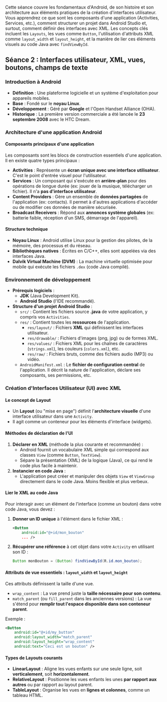 Cette séance couvre les fondamentaux d'Android, de son histoire et son architecture aux éléments pratiques de la création d'interfaces utilisateur. Vous apprendrez ce que sont les composants d'une application (Activities, Services, etc.), comment structurer un projet dans Android Studio et, surtout, comment définir des interfaces avec XML. Les concepts clés incluent les `Layouts`, les vues comme `Button`, l'utilisation d'attributs XML comme `layout_width` et `layout_height`, et la manière de lier ces éléments visuels au code Java avec `findViewById`.

## Séance 2 : Interfaces utilisateur, XML, vues, boutons, champs de texte

### Introduction à Android

*   **Définition** : Une plateforme logicielle et un système d'exploitation pour appareils mobiles.
*   **Base** : Fondé sur le **noyau Linux**.
*   **Développement** : Géré par **Google** et l'Open Handset Alliance (OHA).
*   **Historique** : La première version commerciale a été lancée le **23 septembre 2008** avec le HTC Dream.

### Architecture d'une application Android

#### Composants principaux d'une application

Les composants sont les blocs de construction essentiels d'une application. Il en existe quatre types principaux :

*   **Activities** : Représente un **écran unique avec une interface utilisateur**. C'est le point d'entrée visuel pour l'utilisateur.
*   **Services** : Un composant qui s'exécute en **arrière-plan** pour des opérations de longue durée (ex: jouer de la musique, télécharger un fichier). Il n'a **pas d'interface utilisateur**.
*   **Content Providers** : Gère un ensemble de **données partagées** de l'application (ex: contacts). Il permet à d'autres applications d'accéder ou de modifier ces données de manière sécurisée.
*   **Broadcast Receivers** : Répond aux **annonces système globales** (ex: batterie faible, réception d'un SMS, démarrage de l'appareil).

#### Structure technique

*   **Noyau Linux** : Android utilise Linux pour la gestion des pilotes, de la mémoire, des processus et du réseau.
*   **Bibliothèques natives** : Écrites en C/C++, elles sont appelées via des interfaces Java.
*   **Dalvik Virtual Machine (DVM)** : La machine virtuelle optimisée pour mobile qui exécute les fichiers `.dex` (code Java compilé).

### Environnement de développement

*   **Prérequis logiciels** :
    *   **JDK** (Java Development Kit).
    *   **Android Studio** (l'IDE recommandé).
*   **Structure d'un projet Android Studio** :
    *   `src/` : Contient les fichiers source **.java** de votre application, y compris vos `Activities`.
    *   `res/` : Contient toutes les **ressources** de l'application.
        *   `res/layout/` : Fichiers **XML** qui définissent les interfaces utilisateur.
        *   `res/drawable/` : Fichiers d'images (png, jpg) ou de formes XML.
        *   `res/values/` : Fichiers XML pour les chaînes de caractères (`strings.xml`), les couleurs (`colors.xml`), etc.
        *   `res/raw/` : Fichiers bruts, comme des fichiers audio (MP3) ou vidéo.
    *   `AndroidManifest.xml` : Le **fichier de configuration central** de l'application. Il décrit la nature de l'application, déclare ses composants, ses permissions, etc.

### Création d'Interfaces Utilisateur (UI) avec XML

#### Le concept de Layout

*   Un **Layout** (ou "mise en page") définit l'**architecture visuelle** d'une interface utilisateur dans une `Activity`.
*   Il agit comme un conteneur pour les éléments d'interface (widgets).

#### Méthodes de déclaration de l'UI

1.  **Déclarer en XML** (méthode la plus courante et recommandée) :
    *   Android fournit un vocabulaire XML simple qui correspond aux classes `View` (comme `Button`, `TextView`).
    *   Sépare la présentation (XML) de la logique (Java), ce qui rend le code plus facile à maintenir.
2.  **Instancier en code Java** :
    *   L'application peut créer et manipuler des objets `View` et `ViewGroup` directement dans le code Java. Moins flexible et plus verbeux.

#### Lier le XML au code Java

Pour interagir avec un élément de l'interface (comme un bouton) dans votre code Java, vous devez :

1.  **Donner un ID unique** à l'élément dans le fichier XML :
    ```xml
    <Button
        android:id="@+id/mon_bouton"
        ... />
    ```
2.  **Récupérer une référence** à cet objet dans votre `Activity` en utilisant son ID :
    ```java
    Button monBouton = (Button) findViewById(R.id.mon_bouton);
    ```

#### Attributs de vue essentiels : `layout_width` et `layout_height`

Ces attributs définissent la taille d'une vue.

*   `wrap_content` : La vue prend juste la **taille nécessaire pour son contenu**.
*   `match_parent` (ou `fill_parent` dans les anciennes versions) : La vue s'étend pour **remplir tout l'espace disponible dans son conteneur parent**.

Exemple :
```xml
<Button
    android:id="@+id/my_button"
    android:layout_width="match_parent"
    android:layout_height="wrap_content"
    android:text="Ceci est un bouton" />
```

#### Types de Layouts courants

*   **LinearLayout** : Aligne les vues enfants sur une seule ligne, soit **verticalement**, soit **horizontalement**.
*   **RelativeLayout** : Positionne les vues enfants les unes **par rapport aux autres** ou par rapport au layout parent.
*   **TableLayout** : Organise les vues en **lignes et colonnes**, comme un tableau HTML.